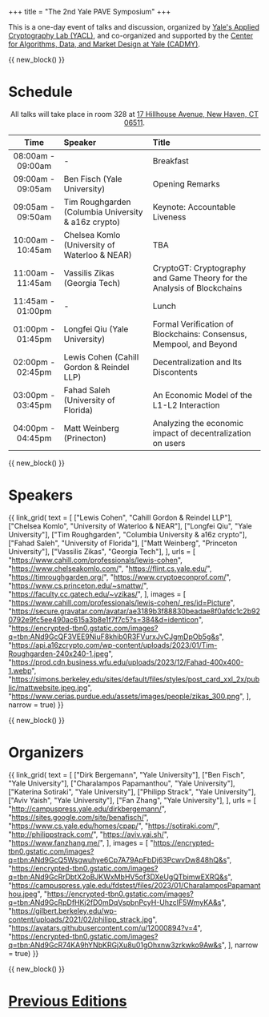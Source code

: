 +++
title = "The 2nd Yale PAVE Symposium"
+++

This is a one-day event of talks and discussion, organized by [Yale's Applied Cryptography Lab (YACL)](https://yacl.cs.yale.edu/), and co-organized and supported by the [Center for Algorithms, Data, and Market Design at Yale (CADMY)](https://cadmy.yale.edu/).


{{ new_block() }}


# Schedule

<center>
All talks will take place in room 328 at <a href="https://www.google.com/maps?q=17+Hillhouse+Avenue,+New+Haven,+CT,+06511,+us">17 Hillhouse Avenue, New Haven, CT 06511</a>.
</center>

| Time              | Speaker                                             | Title                                                                  |
| :---------------: | :-------------------------------------------------- | :--------------------------------------------------------------------- |
| 08:00am - 09:00am | -                                                   | Breakfast                                                              |
| 09:00am - 09:05am | Ben Fisch (Yale University)                         | Opening Remarks                                                        |
| 09:05am - 09:50am | Tim Roughgarden (Columbia University & a16z crypto) | Keynote: Accountable Liveness                                          |
| 10:00am - 10:45am | Chelsea Komlo (University of Waterloo & NEAR)       | TBA                                                                    |
| 11:00am - 11:45am | Vassilis Zikas (Georgia Tech)                       | CryptoGT: Cryptography and Game Theory for the Analysis of Blockchains |
| 11:45am - 01:00pm | -                                                   | Lunch                                                                  |
| 01:00pm - 01:45pm | Longfei Qiu (Yale University)                       | Formal Verification of Blockchains: Consensus, Mempool, and Beyond     |
| 02:00pm - 02:45pm | Lewis Cohen (Cahill Gordon & Reindel LLP)           | Decentralization and Its Discontents                                   |
| 03:00pm - 03:45pm | Fahad Saleh (University of Florida)                 | An Economic Model of the L1-L2 Interaction                             |
| 04:00pm - 04:45pm | Matt Weinberg (Prinecton)                           | Analyzing the economic impact of decentralization on users             |


{{ new_block() }}


# Speakers

{{ link_grid(
    text = [
        ["Lewis Cohen", "Cahill Gordon & Reindel LLP"],
        ["Chelsea Komlo", "University of Waterloo & NEAR"],
        ["Longfei Qiu", "Yale University"],
        ["Tim Roughgarden", "Columbia University & a16z crypto"],
        ["Fahad Saleh", "University of Florida"],
        ["Matt Weinberg", "Princeton University"],
        ["Vassilis Zikas", "Georgia Tech"],
    ],
    urls = [
        "https://www.cahill.com/professionals/lewis-cohen",
        "https://www.chelseakomlo.com/",
        "https://flint.cs.yale.edu/",
        "https://timroughgarden.org/",
        "https://www.cryptoeconprof.com/",
        "https://www.cs.princeton.edu/~smattw/",
        "https://faculty.cc.gatech.edu/~vzikas/",
    ],
    images = [
        "https://www.cahill.com/professionals/lewis-cohen/_res/id=Picture",
        "https://secure.gravatar.com/avatar/ae3189b3f88830beadae8f0afdc1c2b920792e9fc5ee490ac615a3b8e1f7f7c5?s=384&d=identicon",
        "https://encrypted-tbn0.gstatic.com/images?q=tbn:ANd9GcQF3VEE9NiuF8khib0R3FVurxJvCJgmDpOb5g&s",
        "https://api.a16zcrypto.com/wp-content/uploads/2023/01/Tim-Roughgarden-240x240-1.jpeg",
        "https://prod.cdn.business.wfu.edu/uploads/2023/12/Fahad-400x400-1.webp",
        "https://simons.berkeley.edu/sites/default/files/styles/post_card_xxl_2x/public/mattwebsite.jpeg.jpg",
        "https://www.cerias.purdue.edu/assets/images/people/zikas_300.png",
    ],
    narrow = true) }}


{{ new_block() }}


# Organizers

{{ link_grid(
    text = [
        ["Dirk Bergemann", "Yale University"],
        ["Ben Fisch", "Yale University"],
        ["Charalampos Papamanthou", "Yale University"],
        ["Katerina Sotiraki", "Yale University"],
        ["Philipp Strack", "Yale University"],
        ["Aviv Yaish", "Yale University"],
        ["Fan Zhang", "Yale University"],
    ],
    urls = [
        "http://campuspress.yale.edu/dirkbergemann/",
        "https://sites.google.com/site/benafisch/",
        "https://www.cs.yale.edu/homes/cpap/",
        "https://sotiraki.com/",
        "http://philippstrack.com/",
        "https://aviv.yai.sh/",
        "https://www.fanzhang.me/",
    ],
    images = [
        "https://encrypted-tbn0.gstatic.com/images?q=tbn:ANd9GcQ5Wsgwuhye6Cp7A79ApFbDj63PcwvDw848hQ&s",
        "https://encrypted-tbn0.gstatic.com/images?q=tbn:ANd9GcRrDbtX2oBJKWxMbHV5of3DXeUgQTbimwEXRQ&s",
        "https://campuspress.yale.edu/fdstest/files/2023/01/CharalamposPapamanthou.jpeg",
        "https://encrypted-tbn0.gstatic.com/images?q=tbn:ANd9GcRpDfHKj2fD0mDqVspbnPcyH-UhzcIF5WmyKA&s",
        "https://gilbert.berkeley.edu/wp-content/uploads/2021/02/philipp_strack.jpg",
        "https://avatars.githubusercontent.com/u/12000894?v=4",
        "https://encrypted-tbn0.gstatic.com/images?q=tbn:ANd9GcR74KA9hYNbKRGjXu8u01gOhxnw3zrkwko9Aw&s",
    ],
    narrow = true) }}


{{ new_block() }}


# [Previous Editions](./previous)